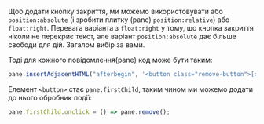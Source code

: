 
Щоб додати кнопку закриття, ми можемо використовувати або `position:absolute` (і зробити плитку (pane) `position:relative`) або `float:right`. Перевага варіанта з `float:right` у тому, що кнопка закриття ніколи не перекриє текст, але варіант `position:absolute` дає більше свободи для дій. Загалом вибір за вами.

Тоді для кожного повідомлення(pane) код може бути таким:
```js
pane.insertAdjacentHTML("afterbegin", '<button class="remove-button">[x]</button>');
```

Елемент `<button>` стає `pane.firstChild`, таким чином ми можемо додати до нього обробник події:

```js
pane.firstChild.onclick = () => pane.remove();
```
